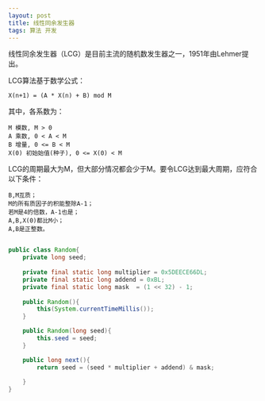 ```yaml
---
layout: post
title: 线性同余发生器
tags: 算法 开发
---
```


线性同余发生器（LCG）是目前主流的随机数发生器之一，1951年由Lehmer提出。

LCG算法基于数学公式：

```markup
X(n+1) = (A * X(n) + B) mod M
```

其中，各系数为：

```markup
M 模数, M > 0
A 乘数, 0 < A < M
B 增量, 0 <= B < M
X(0) 初始始值(种子), 0 <= X(0) < M
```

LCG的周期最大为M，但大部分情况都会少于M。要令LCG达到最大周期，应符合以下条件：

```markup
B,M互质；
M的所有质因子的积能整除A-1；	
若M是4的倍数，A-1也是；	
A,B,X(0)都比M小；	
A,B是正整数。
```

```java

public class Random{
	private long seed;
	
	private final static long multiplier = 0x5DEECE66DL;
	private final static long addend = 0xBL;
	private final static long mask  = (1 << 32) - 1;
	
	public Random(){
		this(System.currentTimeMillis());
	}

	public Random(long seed){
		this.seed = seed;
	}

	public long next(){
		return seed = (seed * multiplier + addend) & mask;
		
	}
}

```
